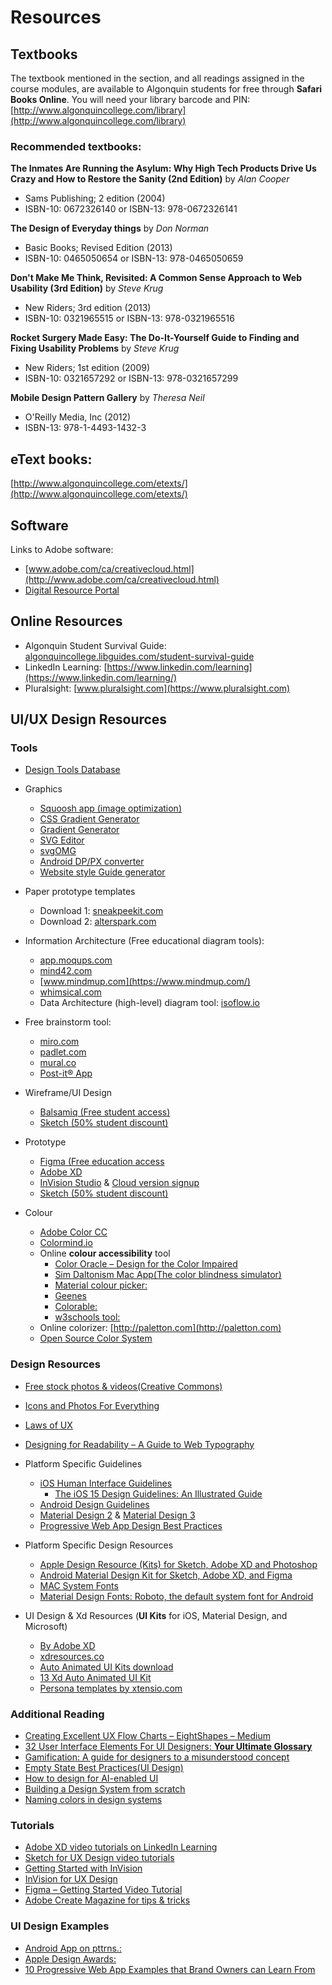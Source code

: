 # Resources

## Textbooks
The textbook mentioned in the section, and all readings assigned in the course modules, are available to Algonquin students for free through **Safari Books Online**. You will need your library barcode and PIN: [http://www.algonquincollege.com/library](http://www.algonquincollege.com/library)


### Recommended textbooks:

**The Inmates Are Running the Asylum: Why High Tech Products Drive Us Crazy and How to Restore the Sanity (2nd Edition)** by _Alan Cooper_
- Sams Publishing; 2 edition (2004)
- ISBN-10: 0672326140 or ISBN-13: 978-0672326141
 
**The Design of Everyday things** by _Don Norman_
- Basic Books; Revised Edition (2013)
- ISBN-10: 0465050654 or ISBN-13: 978-0465050659
 
**Don't Make Me Think, Revisited: A Common Sense Approach to Web Usability (3rd Edition)** by _Steve Krug_
- New Riders; 3rd edition (2013)
- ISBN-10: 0321965515 or ISBN-13: 978-0321965516

**Rocket Surgery Made Easy: The Do-It-Yourself Guide to Finding and Fixing Usability Problems** by _Steve Krug_
- New Riders; 1st edition (2009)
- ISBN-10: 0321657292 or ISBN-13: 978-0321657299

**Mobile Design Pattern Gallery** by _Theresa Neil_
- O'Reilly Media, Inc (2012)
- ISBN-13: 978-1-4493-1432-3


## eText books: 
[http://www.algonquincollege.com/etexts/](http://www.algonquincollege.com/etexts/)

## Software
Links to Adobe software:

- [www.adobe.com/ca/creativecloud.html](http://www.adobe.com/ca/creativecloud.html)
- [Digital Resource Portal](https://plato.algonquincollege.com/DigitalResources/Default.aspx)

## Online Resources

- Algonquin Student Survival Guide: [algonquincollege.libguides.com/student-survival-guide](http://algonquincollege.libguides.com/student-survival-guide)
- LinkedIn Learning: [https://www.linkedin.com/learning](https://www.linkedin.com/learning/)
- Pluralsight: [www.pluralsight.com](https://www.pluralsight.com)


## UI/UX Design Resources

### Tools
- [Design Tools Database](https://uxtools.co/tools/design)
- Graphics
    - [Squoosh app (image optimization)](https://squoosh.app/)
    - [CSS Gradient Generator](https://cssgradient.io/)
    - [Gradient Generator](https://briangrinstead.com/gradient/) 
    - [SVG Editor](http://petercollingridge.appspot.com/svg-editor)
    - [svgOMG](https://jakearchibald.github.io/svgomg/) 
    - [Android DP/PX converter](http://labs.rampinteractive.co.uk/android_dp_px_calculator/)
    - [Website style Guide generator](http://stylifyme.com) 

- Paper prototype templates
    - Download 1: [sneakpeekit.com](https://sneakpeekit.com/)
    - Download 2: [alterspark.com](https://www.alterspark.com/wp-content/uploads/documents/alterspark-digital-psychology-wireframe-kit_letter-size_v103.pdf)

- Information Architecture (Free educational diagram tools):
    - [app.moqups.com](https://app.moqups.com)
    - [mind42.com](https://mind42.com)
    - [www.mindmup.com](https://www.mindmup.com/)
    - [whimsical.com](https://whimsical.com/)
    - Data Architecture (high-level) diagram tool: [isoflow.io](https://isoflow.io/)

- Free brainstorm tool: 
    - [miro.com](https://miro.com)
    - [padlet.com](https://padlet.com/)
    - [mural.co](https://app.mural.co)
    - [Post-it® App](https://www.post-it.com/3M/en_US/post-it/ideas/app/)

- Wireframe/UI Design
    - [Balsamiq (Free student access)](https://balsamiq.com/givingback/free/)
    - [Sketch (50% student discount)](https://www.sketch.com)

- Prototype
    - [Figma (Free education access](https://www.figma.com/education/) 
    - [Adobe XD](https://www.adobe.com/ca/products/xd.html?promoid=PYPVQ3HN&mv=other) 
    - [InVision Studio](https://www.invisionapp.com/studio) & [Cloud version signup](https://projects.invisionapp.com/d/signup)
    - [Sketch (50% student discount)](https://www.sketch.com)


- Colour
    - [Adobe Color CC](https://color.adobe.com/create/color-wheel/)
    - [Colormind.io](http://colormind.io)
    - Online **colour accessibility** tool
        - [Color Oracle – Design for the Color Impaired](https://colororacle.org/)
        - [Sim Daltonism Mac App(The color blindness simulator)](https://apps.apple.com/us/app/sim-daltonism/id693112260?mt=12)
        - [Material colour picker:](https://material.io/tools/color/#!)
        - [Geenes](https://geenes.app/user-interface)
        - [Colorable:](https://colorable.jxnblk.com/ffffff/6b757b)
        - [w3schools tool:](https://www.w3schools.com/colors/colors_picker.asp)
    - Online colorizer: [http://paletton.com](http://paletton.com)
    - [Open Source Color System](https://www.opensourcecolorsystem.design/)

### Design Resources

- [Free stock photos & videos(Creative Commons)](https://www.pexels.com/)
- [Icons and Photos For Everything](https://thenounproject.com/)
- [Laws of UX](https://lawsofux.com/) 
- [Designing for Readability – A Guide to Web Typography](https://www.toptal.com/designers/typography/web-typography-infographic)

- Platform Specific Guidelines
    - [iOS Human Interface Guidelines](https://developer.apple.com/design/human-interface-guidelines/)
        - [The iOS 15 Design Guidelines: An Illustrated Guide](https://learnui.design/blog/ios-design-guidelines-templates.html)
    - [Android Design Guidelines](https://developer.android.com/design/)
    - [Material Design 2](https://material.io/design) & [Material Design 3]()
    - [Progressive Web App Design Best Practices](https://codelabs.developers.google.com/codelabs/your-first-pwapp/#0)

- Platform Specific Design Resources
    - [Apple Design Resource (Kits) for Sketch, Adobe XD and Photoshop](https://developer.apple.com/design/resources/)
    - [Android Material Design Kit for Sketch, Adobe XD, and Figma](https://material.io/resources)
    - [MAC System Fonts](https://developer.apple.com/fonts/)
    - [Material Design Fonts: Roboto, the default system font for Android](https://material.io/design/typography/understanding-typography.html#system-fonts)

- UI Design & Xd Resources (**UI Kits** for iOS, Material Design, and Microsoft)
    - [By Adobe XD](https://www.adobe.com/ca/products/xd/resources.html)
    - [xdresources.co](https://xdresources.co)
    - [Auto Animated UI Kits download](http://download.adobe.com/pub/adobe/xd/ui-kits/xd-resources-auto-animate-ui.zip) 
    - [13 Xd Auto Animated UI Kit](https://www.behance.net/gallery/73904763/Adobe-Xd-Auto-Animate-UI-kit)
    - [Persona templates by xtensio.com](https://xtensio.com)


### Additional Reading 

- [Creating Excellent UX Flow Charts – EightShapes – Medium](https://medium.com/eightshapes-llc/creating-excellent-ux-flow-charts-df6f1e46e524)
- [32 User Interface Elements For UI Designers: **Your Ultimate Glossary**](https://careerfoundry.com/en/blog/ui-design/ui-element-glossary/)
- [Gamification: A guide for designers to a misunderstood concept](https://uxdesign.cc/gamification-aguide-for-designers-to-a-misunderstood-concept-4de5bef0c5d9)
- [Empty State Best Practices(UI Design)](https://www.justinmind.com/blog/everything-you-need-to-know-about-empty-state-design/)
- [How to design for AI-enabled UI](https://blog.prototypr.io/how-to-design-for-ai-enabled-ui-77e144e99126)
- [Building a Design System from scratch](https://blog.maximeheckel.com/posts/building-a-design-system-from-scratch/)
- [Naming colors in design systems](https://adobe.design/stories/design-for-scale/naming-colors-in-design-systems)


### Tutorials

- [Adobe XD video tutorials on LinkedIn Learning](https://www.linkedin.com/learning/adobe-xd-essential-training-design-3)
- [Sketch for UX Design video tutorials](https://www.linkedin.com/learning/sketch-for-ux-design-2)
- [Getting Started with InVision](https://support.invisionapp.com/hc/en-us/categories/360001714711)
- [InVision for UX Design](https://www.linkedin.com/learning/invision-for-ux-design/welcome)
- [Figma – Getting Started Video Tutorial](http://bit.ly/2pYDyhk)
- [Adobe Create Magazine for tips & tricks](https://create.adobe.com/)


### UI Design Examples

- [Android App on pttrns.:](https://pttrns.com/android-patterns)
- [Apple Design Awards:](https://developer.apple.com/design/awards/)
- [10 Progressive Web App Examples that Brand Owners can Learn From](https://www.iflexion.com/blog/pwa-examples)